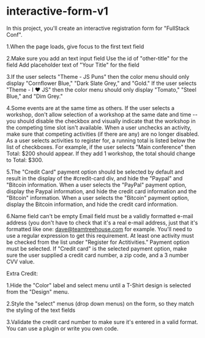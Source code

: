 # interactive-form-v1

In this project, you'll create an interactive registration form for "FullStack Conf".

1.When the page loads, give focus to the first text field

2.Make sure you add an text input field
  Use the id of "other-title" for the field
  Add placeholder text of "Your Title" for the field

3.If the user selects "Theme - JS Puns" then the color menu should only display "Cornflower Blue," "Dark Slate Grey," and "Gold."
  If the user selects "Theme - I ♥ JS" then the color menu should only display "Tomato," "Steel Blue," and "Dim Grey."

4.Some events are at the same time as others. If the user selects a workshop, don't allow selection of a workshop at the same date and time -- you should disable the checkbox and visually indicate that the workshop in the competing time slot isn't available.
  When a user unchecks an activity, make sure that competing activities (if there are any) are no longer disabled.
  As a user selects activities to register for, a running total is listed below the list of checkboxes. For example, if the user selects "Main conference" then Total: $200 should appear. If they add 1 workshop, the total should change to Total: $300.
  
5.The "Credit Card" payment option should be selected by default and result in the display of the #credit-card div, and hide the "Paypal" and "Bitcoin information.
  When a user selects the "PayPal" payment option, display the Paypal information, and hide the credit card information and the "Bitcoin" information.
  When a user selects the "Bitcoin" payment option, display the Bitcoin information, and hide the credit card information.
  
6.Name field can't be empty
  Email field must be a validly formatted e-mail address (you don't have to check that it's a real e-mail address, just that it's formatted like one: dave@teamtreehouse.com for example. You'll need to use a regular expression to get this requirement. 
  At least one activity must be checked from the list under "Register for Actitivities."
  Payment option must be selected.
  If "Credit card" is the selected payment option, make sure the user supplied a credit card number, a zip code, and a 3 number CVV value.
  
Extra Credit:

1.Hide the "Color" label and select menu until a T-Shirt design is selected from the "Design" menu.

2.Style the "select" menus (drop down menus) on the form, so they match the styling of the text fields

3.Validate the credit card number to make sure it's entered in a valid format. You can use a plugin or write you own code.
